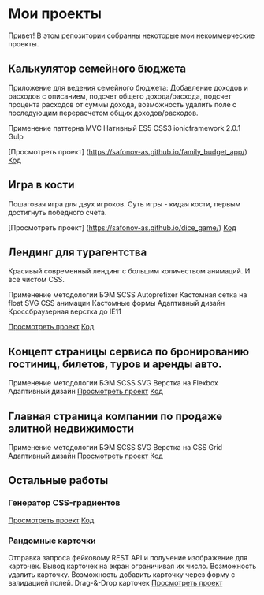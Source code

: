 # Мои проекты
Привет! В этом репозитории собранны некоторые мои некоммерческие проекты.

## Калькулятор семейного бюджета
Приложение для ведения семейного бюджета: Добавление доходов и расходов с описанием, подсчет общего дохода/расхода, подсчет процента расходов от суммы дохода, возможность удалить поле с последующим перерасчетом общих доходов/расходов.

Применение паттерна MVC 
Нативный ES5
СSS3 
ionicframework 2.0.1
Gulp

[Просмотреть проект] (https://safonov-as.github.io/family_budget_app/)
[Код](https://github.com/safonov-as/safonov-as.github.io/tree/master/family_budget_app)

## Игра в кости 
Пошаговая игра для двух игроков. Суть игры - кидая кости, первым достигнуть победного счета.

[Просмотреть проект] (https://safonov-as.github.io/dice_game/)
[Код](https://github.com/safonov-as/safonov-as.github.io/tree/master/dice_game)

## Лендинг для турагентства

Красивый современный лендинг с большим количеством анимаций. И все чистом CSS.

Применение методологии БЭМ 
SCSS
Autoprefixer
Кастомная сетка на float
SVG
CSS анимации
Кастомные формы
Адаптивный дизайн
Кроссбраузерная верстка до IE11

[Просмотреть проект](https://safonov-as.github.io/active_tours_dev/)
[Код](https://github.com/safonov-as/safonov-as.github.io/tree/master/active_tours_dev)

## Концепт страницы сервиса по бронированию гостиниц, билетов, туров и аренды авто.
Применение методологии БЭМ 
SCSS
SVG
Верстка на Flexbox
Адаптивный дизайн
[Просмотреть проект](https://safonov-as.github.io/bookingZilla_dev/)
[Код](https://github.com/safonov-as/safonov-as.github.io/tree/master/bookingZilla_dev)

## Главная страница компании по продаже элитной недвижимости
Применение методологии БЭМ 
SCSS
SVG
Верстка на CSS Grid
Адаптивный дизайн
[Просмотреть проект](https://safonov-as.github.io/LuxR/)
[Код](https://github.com/safonov-as/safonov-as.github.io/tree/master/LuxR)

## Остальные работы
  ### Генератор CSS-градиентов
  [Просмотреть проект](https://safonov-as.github.io/css-gradient-generator/)
  [Код](https://github.com/safonov-as/safonov-as.github.io/tree/master/css-gradient-generator)
  ### Рандомные карточки 
  Отправка запроса фейковому REST API и получение изображение для карточек. 
  Вывод карточек на экран ограничивая их число.
  Возможность удалить карточку.
  Возможность добавить карточку через форму с валидацией полей.
  Drag-&-Drop карточек
  [Просмотреть проект](https://codepen.io/safonov_as/pen/rPXmjv)
